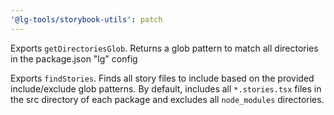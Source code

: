 ```yaml
---
'@lg-tools/storybook-utils': patch
---
```


Exports `getDirectoriesGlob`. Returns a glob pattern to match all directories in the package.json "lg" config

Exports `findStories`. Finds all story files to include based on the provided include/exclude glob patterns. By default, includes all `*.stories.tsx` files in the src directory of each package and excludes all `node_modules` directories.

